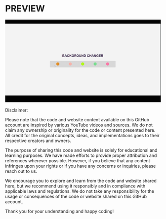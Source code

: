 # PREVIEW

![](https://github.com/developer-venish/Color-Switcher-Theme-using-HTML-CSS-JAVASCRIPT/blob/main/demo.gif)


Disclaimer: 

Please note that the code and website content available on this GitHub account are inspired by various YouTube videos and sources. We do not claim any ownership or originality for the code or content presented here. All credit for the original concepts, ideas, and implementations goes to their respective creators and owners.

The purpose of sharing this code and website is solely for educational and learning purposes. We have made efforts to provide proper attribution and references wherever possible. However, if you believe that any content infringes upon your rights or if you have any concerns or inquiries, please reach out to us.

We encourage you to explore and learn from the code and website shared here, but we recommend using it responsibly and in compliance with applicable laws and regulations. We do not take any responsibility for the usage or consequences of the code or website shared on this GitHub account.

Thank you for your understanding and happy coding!

